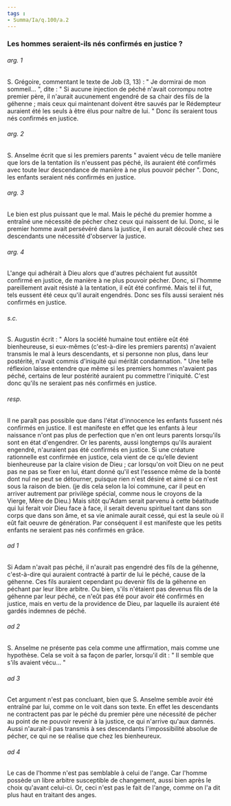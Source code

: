 ```yaml
---
tags : 
- Summa/Ia/q.100/a.2
---
```


### Les hommes seraient-ils nés confirmés en justice ?



###### arg. 1
S. Grégoire, commentant le texte de Job (3, 13) : " Je dormirai de mon sommeil... ", dite : " Si aucune injection de péché n'avait corrompu notre premier père, il n'aurait aucunement engendré de sa chair des fils de la géhenne ; mais ceux qui maintenant doivent être sauvés par le Rédempteur auraient été les seuls à être élus pour naître de lui. " Donc ils seraient tous nés confirmés en justice. 

###### arg. 2
S. Anselme écrit que si les premiers parents " avaient vécu de telle manière que lors de la tentation ils n'eussent pas péché, ils auraient été confirmés avec toute leur descendance de manière à ne plus pouvoir pécher ". Donc, les enfants seraient nés confirmés en justice. 

###### arg. 3
Le bien est plus puissant que le mal. Mais le péché du premier homme a entraîné une nécessité de pécher chez ceux qui naissent de lui. Donc, si le premier homme avait persévéré dans la justice, il en aurait découlé chez ses descendants une nécessité d'observer la justice. 

###### arg. 4
L'ange qui adhérait à Dieu alors que d'autres péchaient fut aussitôt confirmé en justice, de manière à ne plus pouvoir pécher. Donc, si l'homme pareillement avait résisté à la tentation, il eût été confirmé. Mais tel il fut, tels eussent été ceux qu'il aurait engendrés. Donc ses fils aussi seraient nés confirmés en justice. 

###### s.c.
S. Augustin écrit : " Alors la société humaine tout entière eût été bienheureuse, si eux-mêmes (c'est-à-dire les premiers parents) n'avaient transmis le mal à leurs descendants, et si personne non plus, dans leur postérité, n'avait commis d'iniquité qui méritât condamnation. " Une telle réflexion laisse entendre que même si les premiers hommes n'avaient pas péché, certains de leur postérité auraient pu commettre l'iniquité. C'est donc qu'ils ne seraient pas nés confirmés en justice. 

###### resp.
Il ne paraît pas possible que dans l'état d'innocence les enfants fussent nés confirmés en justice. Il est manifeste en effet que les enfants à leur naissance n'ont pas plus de perfection que n'en ont leurs parents lorsqu'ils sont en état d'engendrer. Or les parents, aussi longtemps qu'ils auraient engendré, n'auraient pas été confirmés en justice. Si une créature rationnelle est confirmée en justice, cela vient de ce qu’elle devient bienheureuse par la claire vision de Dieu ; car lorsqu'on voit Dieu on ne peut pas ne pas se fixer en lui, étant donné qu'il est l'essence même de la bonté dont nul ne peut se détourner, puisque rien n'est désiré et aimé si ce n'est sous la raison de bien. (je dis cela selon la loi commune, car il peut en arriver autrement par privilège spécial, comme nous le croyons de la Vierge, Mère de Dieu.) Mais sitôt qu'Adam serait parvenu à cette béatitude qui lui ferait voir Dieu face à face, il serait devenu spirituel tant dans son corps que dans son âme, et sa vie animale aurait cessé, qui est la seule où il eût fait oeuvre de génération. Par conséquent il est manifeste que les petits enfants ne seraient pas nés confirmés en grâce. 

###### ad 1
Si Adam n'avait pas péché, il n'aurait pas engendré des fils de la géhenne, c'est-à-dire qui auraient contracté à partir de lui le péché, cause de la géhenne. Ces fils auraient cependant pu devenir fils de la géhenne en péchant par leur libre arbitre. Ou bien, s'ils n'étaient pas devenus fils de la géhenne par leur péché, ce n'eût pas été pour avoir été confirmés en justice, mais en vertu de la providence de Dieu, par laquelle ils auraient été gardés indemnes de péché. 

###### ad 2
S. Anselme ne présente pas cela comme une affirmation, mais comme une hypothèse. Cela se voit à sa façon de parler, lorsqu'il dit : " Il semble que s'ils avaient vécu... " 

###### ad 3
Cet argument n'est pas concluant, bien que S. Anselme semble avoir été entraîné par lui, comme on le voit dans son texte. En effet les descendants ne contractent pas par le péché du premier père une nécessité de pécher au point de ne pouvoir revenir à la justice, ce qui n'arrive qu'aux damnés. Aussi n'aurait-il pas transmis à ses descendants l'impossibilité absolue de pécher, ce qui ne se réalise que chez les bienheureux. 

###### ad 4
Le cas de l'homme n'est pas semblable à celui de l'ange. Car l'homme possède un libre arbitre susceptible de changement, aussi bien après le choix qu'avant celui-ci. Or, ceci n'est pas le fait de l'ange, comme on l'a dit plus haut en traitant des anges. 



